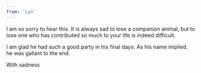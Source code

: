 ```yaml
---
from: 'Lyn'
---
```


I am so sorry to hear this. It is always sad to lose a companion animal, but to lose one who has contributed so much to your life is indeed difficult. 

I am glad he had such a good party in his final days. As his name implied, he was gallant to the end. 

With sadness 